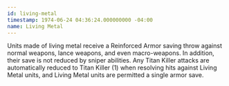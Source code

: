 ```yaml
---
id: living-metal
timestamp: 1974-06-24 04:36:24.000000000 -04:00
name: Living Metal
---
```

<p>Units made of living metal receive a Reinforced Armor saving throw against normal weapons, lance weapons, and even macro-weapons. In addition, their save is not reduced by sniper abilities. Any Titan Killer attacks are automatically reduced to Titan Killer (1) when resolving hits against Living Metal units, and Living Metal units are permitted a single armor save.</p>